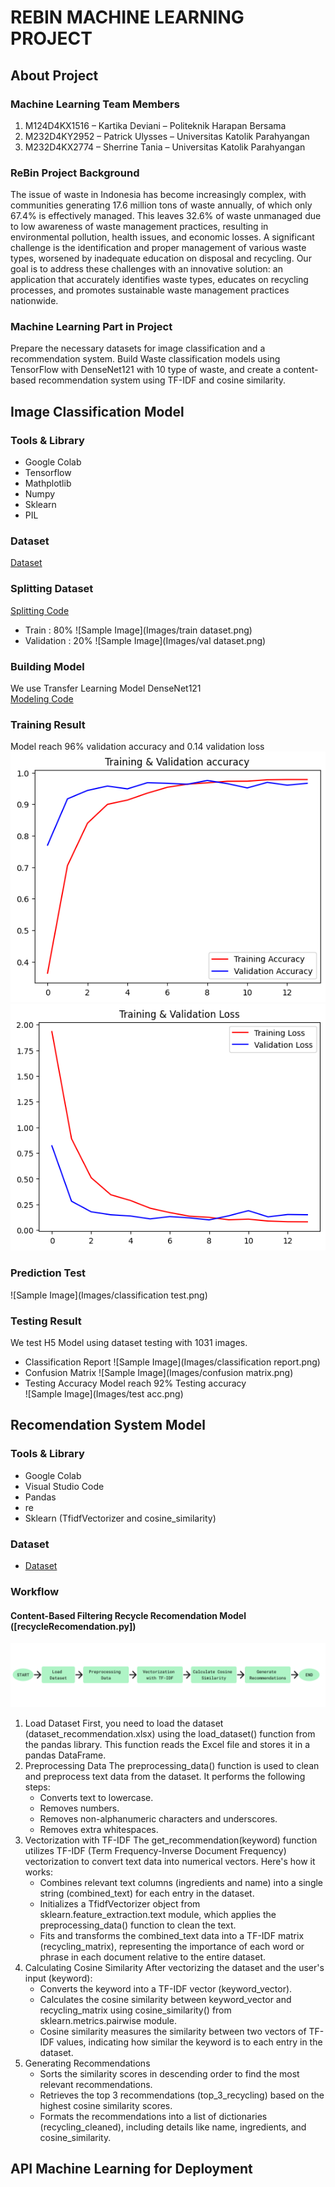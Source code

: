 # REBIN MACHINE LEARNING PROJECT
## About Project
### Machine Learning Team Members
1. M124D4KX1516 – Kartika Deviani – Politeknik Harapan Bersama
2. M232D4KY2952 – Patrick Ulysses – Universitas Katolik Parahyangan
3. M232D4KX2774 – Sherrine Tania – Universitas Katolik Parahyangan
### ReBin Project Background
The issue of waste in Indonesia has become increasingly complex, with communities generating 17.6 million tons of waste annually, of which only 67.4% is effectively managed. This leaves 32.6% of waste unmanaged due to low awareness of waste management practices, resulting in environmental pollution, health issues, and economic losses. A significant challenge is the identification and proper management of various waste types, worsened by inadequate education on disposal and recycling. Our goal is to address these challenges with an innovative solution: an application that accurately identifies waste types, educates on recycling processes, and promotes sustainable waste management practices nationwide.
### Machine Learning Part in Project
Prepare the necessary datasets for image classification and a recommendation system. 
Build Waste classification models using TensorFlow with DenseNet121 with 10 type of waste, 
and create a content-based recommendation system using TF-IDF and cosine similarity.

## Image Classification Model
### Tools & Library
- Google Colab
- Tensorflow
- Mathplotlib
- Numpy
- Sklearn
- PIL

### Dataset
[Dataset](https://drive.google.com/drive/folders/1R5KiMunBInm5kznj8nmTd9YJwDePGQrp?usp=sharing)
### Splitting Dataset
[Splitting Code]([splitting.ipynb])
- Train : 80%
  ![Sample Image](Images/train dataset.png)
- Validation : 20%
  ![Sample Image](Images/val dataset.png)
### Building Model
We use Transfer Learning Model DenseNet121 <br>
[Modeling Code]([WasteClassification_DenseNet121.ipynb])
### Training Result
Model reach 96% validation accuracy and 0.14 validation loss <br>
![Sample Image](Images/accuracy.png) ![Sample Image](Images/loss.png)
### Prediction Test
![Sample Image](Images/classification test.png)
### Testing Result
We test H5 Model using dataset testing with 1031 images. 
- Classification Report
  ![Sample Image](Images/classification report.png)
- Confusion Matrix
  ![Sample Image](Images/confusion matrix.png)
- Testing Accuracy
  Model reach 92% Testing accuracy <br>
  ![Sample Image](Images/test acc.png)
  

## Recomendation System Model
### Tools & Library
- Google Colab
- Visual Studio Code
- Pandas
- re
- Sklearn (TfidfVectorizer and cosine_similarity)
### Dataset
- [Dataset](https://github.com/ReBin-Recyle-Your-Bin/ReBin-MachineLearning-ModelandAPI/blob/master/dataset_recommendation.xlsx)
### Workflow
#### Content-Based Filtering Recycle Recomendation Model ([recycleRecomendation.py]) 
![Sample Image](Images/recomendation.png)
1. Load Dataset
   First, you need to load the dataset (dataset_recommendation.xlsx) using the load_dataset() function from the pandas library. This function reads the Excel file and stores it in a pandas DataFrame.
2. Preprocessing Data
   The preprocessing_data() function is used to clean and preprocess text data from the dataset. It performs the following steps:
   - Converts text to lowercase.
   - Removes numbers.
   - Removes non-alphanumeric characters and underscores.
   - Removes extra whitespaces.
3. Vectorization with TF-IDF
   The get_recommendation(keyword) function utilizes TF-IDF (Term Frequency-Inverse Document Frequency) vectorization to convert text data into numerical vectors. Here's how it works:
   - Combines relevant text columns (ingredients and name) into a single string (combined_text) for each entry in the dataset.
   - Initializes a TfidfVectorizer object from sklearn.feature_extraction.text module, which applies the preprocessing_data() function to clean the text.
   - Fits and transforms the combined_text data into a TF-IDF matrix (recycling_matrix), representing the importance of each word or phrase in each document relative to the entire dataset.
4. Calculating Cosine Similarity
   After vectorizing the dataset and the user's input (keyword):
   - Converts the keyword into a TF-IDF vector (keyword_vector).
   - Calculates the cosine similarity between keyword_vector and recycling_matrix using cosine_similarity() from sklearn.metrics.pairwise module.
   - Cosine similarity measures the similarity between two vectors of TF-IDF values, indicating how similar the keyword is to each entry in the dataset.
5. Generating Recommendations
   - Sorts the similarity scores in descending order to find the most relevant recommendations.
   - Retrieves the top 3 recommendations (top_3_recycling) based on the highest cosine similarity scores.
   - Formats the recommendations into a list of dictionaries (recycling_cleaned), including details like name, ingredients, and cosine_similarity.
  
  ## API Machine Learning for Deployment 
  
   



